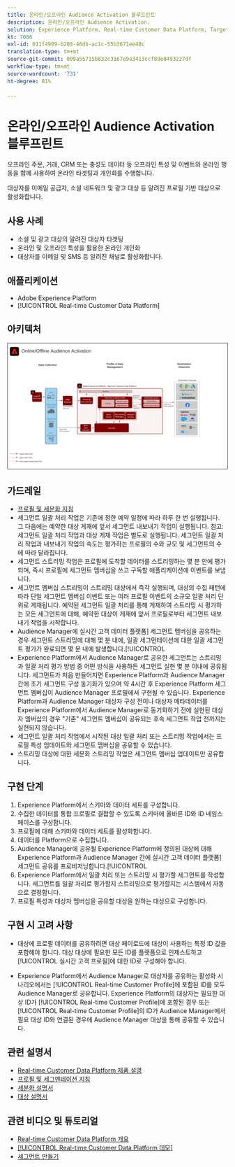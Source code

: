 ```yaml
---
title: 온라인/오프라인 Audience Activation 블루프린트
description: 온라인/오프라인 Audience Activation.
solution: Experience Platform, Real-time Customer Data Platform, Target, Audience Manager, Analytics, Experience Cloud Services, Data Collection
kt: 7086
exl-id: 011f4909-b208-46db-ac1c-55b3671ee48c
translation-type: tm+mt
source-git-commit: 009a55715b832c3167e9a3413ccf89e0493227df
workflow-type: tm+mt
source-wordcount: '731'
ht-degree: 81%

---
```


# 온라인/오프라인 Audience Activation 블루프린트

오프라인 주문, 거래, CRM 또는 충성도 데이터 등 오프라인 특성 및 이벤트와 온라인 행동을 함께 사용하여 온라인 타겟팅과 개인화를 수행합니다.

대상자를 이메일 공급자, 소셜 네트워크 및 광고 대상 등 알려진 프로필 기반 대상으로 활성화합니다.

## 사용 사례

* 소셜 및 광고 대상의 알려진 대상자 타겟팅
* 온라인 및 오프라인 특성을 활용한 온라인 개인화
* 대상자를 이메일 및 SMS 등 알려진 채널로 활성화합니다.

## 애플리케이션

* Adobe Experience Platform
* [!UICONTROL Real-time Customer Data Platform]

## 아키텍처

<img src="assets/onoff.svg" alt="온라인/오프라인 Audience Activation 청사진을 위한 참조 아키텍처" style="border:1px solid #4a4a4a" />

## 가드레일

* [프로필 및 세분화 지침](https://experienceleague.adobe.com/docs/experience-platform/profile/guardrails.html?lang=ko)
* 세그먼트 일괄 처리 작업은 기존에 정한 예약 일정에 따라 하루 한 번 실행됩니다. 그 다음에는 예약한 대상 게재에 앞서 세그먼트 내보내기 작업이 실행됩니다. 참고: 세그먼트 일괄 처리 작업과 대상 게재 작업은 별도로 실행됩니다. 세그먼트 일괄 처리 작업과 내보내기 작업의 속도는 평가하는 프로필의 수와 규모 및 세그먼트의 수에 따라 달라집니다.
* 세그먼트 스트리밍 작업은 프로필에 도착할 데이터를 스트리밍하는 몇 분 안에 평가되며, 즉시 프로필에 세그먼트 멤버십을 쓰고 구독할 애플리케이션에 이벤트를 보냅니다.
* 세그먼트 멤버십 스트리밍이 스트리밍 대상에서 즉각 실행되며, 대상의 수집 패턴에 따라 단일 세그먼트 멤버십 이벤트 또는 여러 프로필 이벤트의 소규모 일괄 처리 단위로 게재됩니다. 예약된 세그먼트 일괄 처리를 통해 게재하여 스트리밍 시 평가하는 모든 세그먼트에 대해, 예약한 대상이 게재에 앞서 프로필로부터 세그먼트 내보내기 작업을 시작합니다.
* Audience Manager에 실시간 고객 데이터 플랫폼] 세그먼트 멤버십을 공유하는 경우 세그먼트 스트리밍에 대해 몇 분 내에, 일괄 세그먼테이션에 대한 일괄 세그먼트 평가가 완료되면 몇 분 내에 발생합니다.[!UICONTROL 
* Experience Platform에서 Audience Manager로 공유한 세그먼트는 스트리밍과 일괄 처리 평가 방법 중 어떤 방식을 사용하든 세그먼트 실현 몇 분 이내에 공유됩니다. 세그먼트가 처음 만들어지면 Experience Platform과 Audience Manager 간에 초기 세그먼트 구성 동기화가 있으며 약 4시간 후 Experience Platform 세그먼트 멤버십이 Audience Manager 프로필에서 구현될 수 있습니다. Experience Platform과 Audience Manager 대상자 구성 전이나 대상자 메타데이터를 Experience Platform에서 Audience Manager로 동기화하기 전에 실현된 대상자 멤버십의 경우 &quot;기존&quot; 세그먼트 멤버십이 공유되는 후속 세그먼트 작업 전까지는 실현되지 않습니다.
* 세그먼트 일괄 처리 작업에서 시작된 대상 일괄 처리 또는 스트리밍 작업에서는 프로필 특성 업데이트와 세그먼트 멤버십을 공유할 수 있습니다.
* 스트리밍 대상에 대한 세분화 스트리밍 작업은 세그먼트 멤버십 업데이트만 공유합니다.

## 구현 단계

1. Experience Platform에서 스키마와 데이터 세트를 구성합니다.
1. 수집한 데이터를 통합 프로필로 결합할 수 있도록 스키마에 올바른 ID와 ID 네임스페이스를 구성합니다.
1. 프로필에 대해 스키마와 데이터 세트를 활성화합니다.
1. 데이터를 Platform으로 수집합니다.
1. Audience Manager에 공유될 Experience Platform에 정의된 대상에 대해 Experience Platform과 Audience Manager 간에 실시간 고객 데이터 플랫폼] 세그먼트 공유를 프로비저닝합니다.[!UICONTROL 
1. Experience Platform에서 일괄 처리 또는 스트리밍 시 평가할 세그먼트를 작성합니다. 세그먼트를 일괄 처리로 평가할지 스트리밍으로 평가할지는 시스템에서 자동으로 결정합니다.
1. 프로필 특성과 대상자 멤버십을 공유할 대상을 원하는 대상으로 구성합니다.

## 구현 시 고려 사항

* 대상에 프로필 데이터를 공유하려면 대상 페이로드에 대상이 사용하는 특정 ID 값을 포함해야 합니다. 대상 대상에 필요한 모든 ID를 플랫폼으로 인제스트하고 [!UICONTROL 실시간 고객 프로필]에 대한 ID로 구성해야 합니다.

* Experience Platform에서 Audience Manager로 대상자를 공유하는 활성화 시나리오에서는 [!UICONTROL Real-time Customer Profile]에 포함된 ID를 모두 Audience Manager로 공유합니다. Experience Platform의 대상자는 필요한 대상 ID가 [!UICONTROL Real-time Customer Profile]에 포함된 경우 또는 [!UICONTROL Real-time Customer Profile]의 ID가 Audience Manager에서 필요 대상 ID와 연결된 경우에 Audience Manager 대상을 통해 공유할 수 있습니다.

## 관련 설명서

* [Real-time Customer Data Platform 제품 설명 ](https://helpx.adobe.com/kr/legal/product-descriptions/real-time-customer-data-platform.html)
* [프로필 및 세그멘테이션 지침](https://experienceleague.adobe.com/docs/experience-platform/profile/guardrails.html?lang=en)
* [세분화 설명서](https://experienceleague.adobe.com/docs/experience-platform/segmentation/api/streaming-segmentation.html?lang=ko)
* [대상 설명서](https://experienceleague.adobe.com/docs/experience-platform/destinations/catalog/overview.html?lang=ko)

## 관련 비디오 및 튜토리얼

* [Real-time Customer Data Platform 개요 ](https://experienceleague.adobe.com/docs/platform-learn/tutorials/application-services/rtcdp/understanding-the-real-time-customer-data-platform.html?lang=ko)
* [[!UICONTROL Real-time Customer Data Platform 데모]](https://experienceleague.adobe.com/docs/platform-learn/tutorials/application-services/rtcdp/demo.html?lang=ko)
* [세그먼트 만들기](https://experienceleague.adobe.com/docs/platform-learn/tutorials/segments/create-segments.html?lang=ko)
